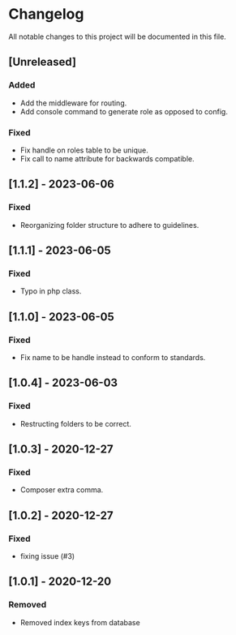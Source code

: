 # Changelog

All notable changes to this project will be documented in this file.

## [Unreleased]

### Added
- Add the middleware for routing.
- Add console command to generate role as opposed to config.

### Fixed
- Fix handle on roles table to be unique.
- Fix call to name attribute for backwards compatible.

## [1.1.2] - 2023-06-06

### Fixed
- Reorganizing folder structure to adhere to guidelines.

## [1.1.1] - 2023-06-05

### Fixed
- Typo in php class.

## [1.1.0] - 2023-06-05

### Fixed
- Fix name to be handle instead to conform to standards.

## [1.0.4] - 2023-06-03

### Fixed
- Restructing folders to be correct.

## [1.0.3] - 2020-12-27

### Fixed
- Composer extra comma.

## [1.0.2] - 2020-12-27

### Fixed
- fixing issue (#3)

## [1.0.1] - 2020-12-20

### Removed
- Removed index keys from database
